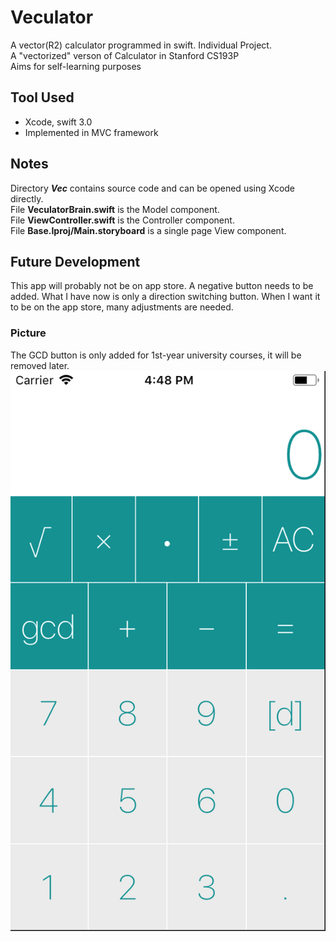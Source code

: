 # Veculator
A vector(R2) calculator programmed in swift. Individual Project.
<br>A "vectorized" verson of Calculator in Stanford CS193P 
<br>Aims for self-learning purposes

## Tool Used
- Xcode, swift 3.0
- Implemented in MVC framework

## Notes
Directory **_Vec_** contains source code and can be opened using Xcode directly.
<br>File **VeculatorBrain.swift** is the Model component.
<br>File **ViewController.swift** is the Controller component.
<br>File **Base.Iproj/Main.storyboard** is a single page View component. 

## Future Development
This app will probably not be on app store. A negative button needs to be added. What I have now is only a direction switching button. When I want it to be on the app store, many adjustments are needed.

### Picture
The GCD button is only added for 1st-year university courses, it will be removed later.<br>
![alt text](image.png)
